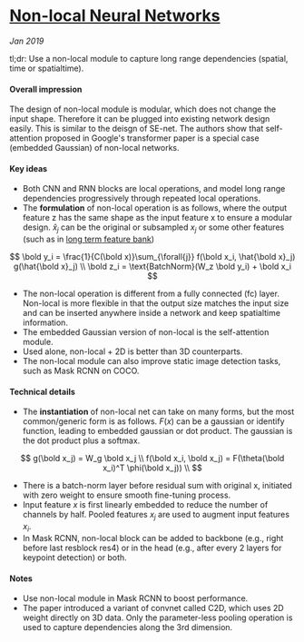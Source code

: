 # [Non-local Neural Networks](https://arxiv.org/pdf/1711.07971.pdf)

_Jan 2019_

tl;dr: Use a non-local module to capture long range dependencies (spatial, time or spatialtime).

#### Overall impression
The design of non-local module is modular, which does not change the input shape. Therefore it can be plugged into existing network design easily. This is similar to the deisgn of SE-net. The authors show that self-attention proposed in Google's transformer paper is a special case (embedded Gaussian) of non-local networks.

#### Key ideas
- Both CNN and RNN blocks are local operations, and model long range dependencies progressively through repeated local operations.
- The **formulation** of non-local operation is as follows, where the output feature z has the same shape as the input feature x to ensure a modular design. $\hat{x}_j$ can be the original or subsampled $x_j$ or some other features (such as in [long term feature bank](long_term_feat_bank.md))

$$
\bold y_i = \frac{1}{C(\bold x)}\sum_{\forall{j}} f(\bold x_i, \hat{\bold x}_j) g(\hat{\bold x}_j) \\
\bold z_i = \text{BatchNorm}(W_z \bold y_i) + \bold x_i
$$

- The non-local operation is different from a fully connected (fc) layer. Non-local is more flexible in that the output size matches the input size and can be inserted anywhere inside a network and keep spatialtime information.
- The embedded Gaussian version of non-local is the self-attention module.
- Used alone, non-local + 2D is better than 3D counterparts. 
- The non-local module can also improve static image detection tasks, such as Mask RCNN on COCO. 

#### Technical details
- The **instantiation** of non-local net can take on many forms, but the most common/generic form is as follows. $F(x)$ can be a gaussian or identify function, leading to embedded gaussian or dot product. The gaussian is the dot product plus a softmax.

$$
g(\bold x_j) = W_g \bold x_j \\
f(\bold x_i, \bold x_j) = F(\theta(\bold x_i)^T \phi(\bold x_j)) \\
$$

- There is a batch-norm layer before residual sum with original x, initiated with zero weight to ensure smooth fine-tuning process.
- Input feature $x$ is first linearly embedded to reduce the number of channels by half. Pooled features $x_j$ are used to augment input features $x_i$. 
- In Mask RCNN, non-local block can be added to backbone (e.g., right before last resblock res4) or in the head (e.g., after every 2 layers for keypoint detection) or both.

#### Notes
- Use non-local module in Mask RCNN to boost performance.
- The paper introduced a variant of convnet called C2D, which uses 2D weight directly on 3D data. Only the parameter-less pooling operation is used to capture dependencies along the 3rd dimension.
